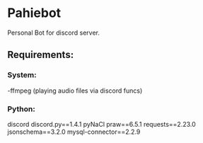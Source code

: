 # Pahiebot

Personal Bot for discord server.

## Requirements:
### System:
-ffmpeg (playing audio files via discord funcs)

### Python:
discord
discord.py==1.4.1
pyNaCl
praw==6.5.1 
requests==2.23.0
jsonschema==3.2.0 
mysql-connector==2.2.9

